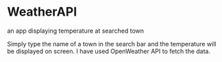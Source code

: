 # WeatherAPI
an app displaying temperature at searched town

Simply type the name of a town in the search bar and the temperature will be displayed on screen.
I have used OpenWeather API to fetch the data.
